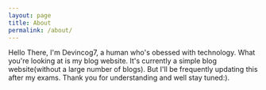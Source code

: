 ```yaml
---
layout: page
title: About
permalink: /about/
---
```


Hello There, I'm Devincog7, a human who's obessed with technology. What you're looking at is my blog website. It's currently a simple blog website(without a large number of blogs). But I'll be frequently updating this after my exams. Thank you for understanding and well stay tuned:).   
